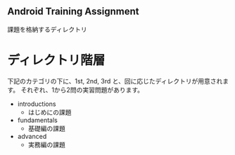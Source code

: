 Android Training Assignment
------

課題を格納するディレクトリ

ディレクトリ階層
======

下記のカテゴリの下に、1st, 2nd, 3rd と、回に応じたディレクトリが用意されます。
それぞれ、1から2問の実習問題があります。

* introductions
  * はじめにの課題
* fundamentals
  * 基礎編の課題
* advanced
  * 実務編の課題

